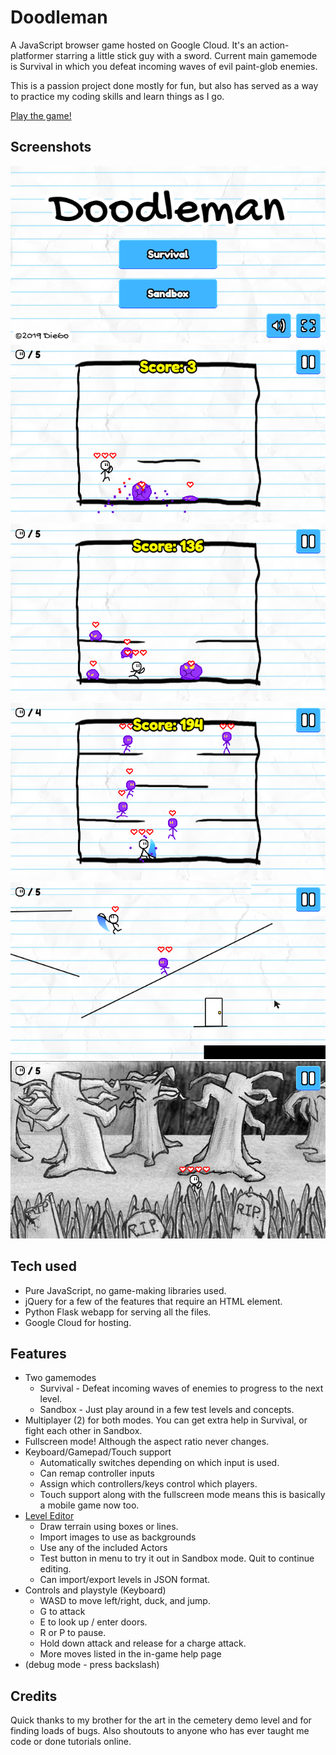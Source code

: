 # Doodleman
A JavaScript browser game hosted on Google Cloud. It's an action-platformer starring a little stick guy with a sword. Current main gamemode is Survival in which you defeat incoming waves of evil paint-glob enemies.

This is a passion project done mostly for fun, but also has served as a way to practice my coding skills and learn things as I go.

[Play the game!](https://doodle-man.appspot.com)
## Screenshots
![Doodleman Title Screen](https://github.com/DieGo367/Doodleman/blob/master/screenshots/title.png)
![Survival Mode](https://github.com/DieGo367/Doodleman/blob/master/screenshots/survival_01.png)
![More Survival Mode](https://github.com/DieGo367/Doodleman/blob/master/screenshots/survival_02.png)
![Even more Survival Mode](https://github.com/DieGo367/Doodleman/blob/master/screenshots/survival_03.png)
![A basic Sandbox level](https://github.com/DieGo367/Doodleman/blob/master/screenshots/sandbox_01.png)
![A really cool spooky forest cemetery concept level. Art by my brother.](https://github.com/DieGo367/Doodleman/blob/master/screenshots/sandbox_02.png)
## Tech used
 - Pure JavaScript, no game-making libraries used.
 - jQuery for a few of the features that require an HTML element.
 - Python Flask webapp for serving all the files.
 - Google Cloud for hosting.
## Features
 - Two gamemodes
	 - Survival - Defeat incoming waves of enemies to progress to the next level.
	 - Sandbox - Just play around in a few test levels and concepts.
 - Multiplayer (2) for both modes. You can get extra help in Survival, or fight each other in Sandbox.
 - Fullscreen mode! Although the aspect ratio never changes.
 - Keyboard/Gamepad/Touch support
	 - Automatically switches depending on which input is used.
	 - Can remap controller inputs
	 - Assign which controllers/keys control which players.
	 - Touch support along with the fullscreen mode means this is basically a mobile game now too.
 - [Level Editor](https://doodle-man.appspot.com/edit)
	 - Draw terrain using boxes or lines.
	 - Import images to use as backgrounds
	 - Use any of the included Actors
	 - Test button in menu to try it out in Sandbox mode. Quit to continue editing.
	 - Can import/export levels in JSON format.
 - Controls and playstyle (Keyboard)
	 - WASD to move left/right, duck, and jump.
	 - G to attack
	 - E to look up / enter doors.
	 - R or P to pause.
	 - Hold down attack and release for a charge attack.
	 - More moves listed in the in-game help page
 - (debug mode - press backslash)
## Credits
Quick thanks to my brother for the art in the cemetery demo level and for finding loads of bugs.
Also shoutouts to anyone who has ever taught me code or done tutorials online.
